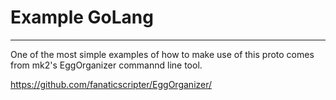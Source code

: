 # Example GoLang

---

One of the most simple examples of how to make use of this proto comes from mk2's EggOrganizer commannd line tool.

https://github.com/fanaticscripter/EggOrganizer/


